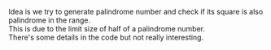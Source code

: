 Idea is we try to generate palindrome number and check if its square is also palindrome in the range.\
This is due to the limit size of half of a palindrome number.\
There's some details in the code but not really interesting.